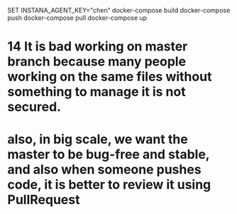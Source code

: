SET INSTANA_AGENT_KEY="chen"
docker-compose build
docker-compose push
docker-compose pull
docker-compose up


# 14 It is bad working on master branch because many people working on the same files without something to manage it is not secured.
# also, in big scale, we want the master to be bug-free and stable, and also when someone pushes code, it is better to review it using PullRequest
